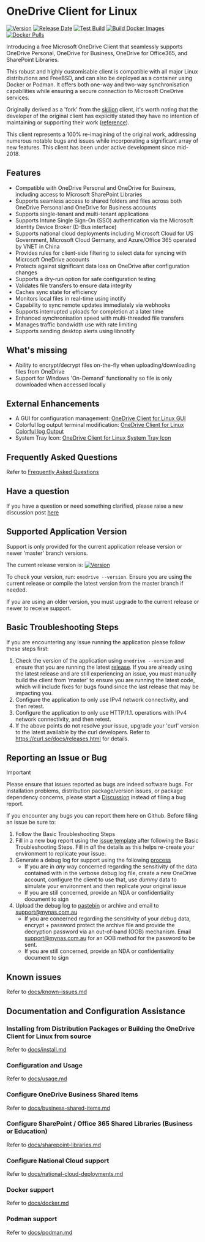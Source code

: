 # OneDrive Client for Linux
[![Version](https://img.shields.io/github/v/release/abraunegg/onedrive)](https://github.com/abraunegg/onedrive/releases)
[![Release Date](https://img.shields.io/github/release-date/abraunegg/onedrive)](https://github.com/abraunegg/onedrive/releases)
[![Test Build](https://github.com/abraunegg/onedrive/actions/workflows/testbuild.yaml/badge.svg)](https://github.com/abraunegg/onedrive/actions/workflows/testbuild.yaml)
[![Build Docker Images](https://github.com/abraunegg/onedrive/actions/workflows/docker.yaml/badge.svg)](https://github.com/abraunegg/onedrive/actions/workflows/docker.yaml)
[![Docker Pulls](https://img.shields.io/docker/pulls/driveone/onedrive)](https://hub.docker.com/r/driveone/onedrive)

Introducing a free Microsoft OneDrive Client that seamlessly supports OneDrive Personal, OneDrive for Business, OneDrive for Office365, and SharePoint Libraries.

This robust and highly customisable client is compatible with all major Linux distributions and FreeBSD, and can also be deployed as a container using Docker or Podman. It offers both one-way and two-way synchronisation capabilities while ensuring a secure connection to Microsoft OneDrive services.

Originally derived as a 'fork' from the [skilion](https://github.com/skilion/onedrive) client, it's worth noting that the developer of the original client has explicitly stated they have no intention of maintaining or supporting their work ([reference](https://github.com/skilion/onedrive/issues/518#issuecomment-717604726)).

This client represents a 100% re-imagining of the original work, addressing numerous notable bugs and issues while incorporating a significant array of new features. This client has been under active development since mid-2018.

## Features
* Compatible with OneDrive Personal and OneDrive for Business, including access to Microsoft SharePoint Libraries
* Supports seamless access to shared folders and files across both OneDrive Personal and OneDrive for Business accounts
* Supports single-tenant and multi-tenant applications
* Supports Intune Single Sign-On (SSO) authentication via the Microsoft Identity Device Broker (D-Bus interface)
* Supports national cloud deployments including Microsoft Cloud for US Government, Microsoft Cloud Germany, and Azure/Office 365 operated by VNET in China
* Provides rules for client-side filtering to select data for syncing with Microsoft OneDrive accounts
* Protects against significant data loss on OneDrive after configuration changes
* Supports a dry-run option for safe configuration testing
* Validates file transfers to ensure data integrity
* Caches sync state for efficiency
* Monitors local files in real-time using inotify
* Capability to sync remote updates immediately via webhooks
* Supports interrupted uploads for completion at a later time
* Enhanced synchronisation speed with multi-threaded file transfers
* Manages traffic bandwidth use with rate limiting
* Supports sending desktop alerts using libnotify


## What's missing
*   Ability to encrypt/decrypt files on-the-fly when uploading/downloading files from OneDrive
*   Support for Windows 'On-Demand' functionality so file is only downloaded when accessed locally

## External Enhancements
*   A GUI for configuration management: [OneDrive Client for Linux GUI](https://github.com/bpozdena/OneDriveGUI)
*   Colorful log output terminal modification: [OneDrive Client for Linux Colorful log Output](https://github.com/zzzdeb/dotfiles/blob/master/scripts/tools/onedrive_log)
*   System Tray Icon: [OneDrive Client for Linux System Tray Icon](https://github.com/DanielBorgesOliveira/onedrive_tray)

## Frequently Asked Questions
Refer to [Frequently Asked Questions](https://github.com/abraunegg/onedrive/wiki/Frequently-Asked-Questions)

## Have a question
If you have a question or need something clarified, please raise a new discussion post [here](https://github.com/abraunegg/onedrive/discussions)

## Supported Application Version
Support is only provided for the current application release version or newer 'master' branch versions.

The current release version is: [![Version](https://img.shields.io/github/v/release/abraunegg/onedrive)](https://github.com/abraunegg/onedrive/releases)

To check your version, run: `onedrive --version`. Ensure you are using the current release or compile the latest version from the master branch if needed.

If you are using an older version, you must upgrade to the current release or newer to receive support.

## Basic Troubleshooting Steps
If you are encountering any issue running the application please follow these steps first:
1.  Check the version of the application using `onedrive --version` and ensure that you are running the latest [release](https://github.com/abraunegg/onedrive/releases). If you are already using the latest release and are still experiencing an issue, you must manually build the client from 'master' to ensure you are running the latest code, which will include fixes for bugs found since the last release that may be impacting you.
2.  Configure the application to only use IPv4 network connectivity, and then retest. 
3.  Configure the application to only use HTTP/1.1. operations with IPv4 network connectivity, and then retest.
4.  If the above points do not resolve your issue, upgrade your 'curl' version to the latest available by the curl developers. Refer to https://curl.se/docs/releases.html for details.

## Reporting an Issue or Bug
> [!IMPORTANT]
> Please ensure that issues reported as bugs are indeed software bugs. For installation problems, distribution package/version issues, or package dependency concerns, please start a [Discussion](https://github.com/abraunegg/onedrive/discussions) instead of filing a bug report.

If you encounter any bugs you can report them here on Github. Before filing an issue be sure to:

1. Follow the Basic Troubleshooting Steps
2.  Fill in a new bug report using the [issue template](https://github.com/abraunegg/onedrive/issues/new?template=bug_report.md) after following the Basic Troubleshooting Steps. Fill in *all* the details as this helps re-create your environment to replicate your issue.
3.  Generate a debug log for support using the following [process](https://github.com/abraunegg/onedrive/wiki/Generate-debug-log-for-support)
    *   If you are in *any* way concerned regarding the sensitivity of the data contained with in the verbose debug log file, create a new OneDrive account, configure the client to use that, use *dummy* data to simulate your environment and then replicate your original issue
    *   If you are still concerned, provide an NDA or confidentiality document to sign
4.  Upload the debug log to [pastebin](https://pastebin.com/) or archive and email to support@mynas.com.au
    *   If you are concerned regarding the sensitivity of your debug data, encrypt + password protect the archive file and provide the decryption password via an out-of-band (OOB) mechanism. Email support@mynas.com.au for an OOB method for the password to be sent.
    *   If you are still concerned, provide an NDA or confidentiality document to sign

## Known issues
Refer to [docs/known-issues.md](https://github.com/abraunegg/onedrive/blob/master/docs/known-issues.md)

## Documentation and Configuration Assistance
### Installing from Distribution Packages or Building the OneDrive Client for Linux from source
Refer to [docs/install.md](https://github.com/abraunegg/onedrive/blob/master/docs/install.md)

### Configuration and Usage
Refer to [docs/usage.md](https://github.com/abraunegg/onedrive/blob/master/docs/usage.md)

### Configure OneDrive Business Shared Items
Refer to [docs/business-shared-items.md](https://github.com/abraunegg/onedrive/blob/master/docs/business-shared-items.md)

### Configure SharePoint / Office 365 Shared Libraries (Business or Education)
Refer to [docs/sharepoint-libraries.md](https://github.com/abraunegg/onedrive/blob/master/docs/sharepoint-libraries.md)

### Configure National Cloud support
Refer to [docs/national-cloud-deployments.md](https://github.com/abraunegg/onedrive/blob/master/docs/national-cloud-deployments.md)

### Docker support
Refer to [docs/docker.md](https://github.com/abraunegg/onedrive/blob/master/docs/docker.md)

### Podman support
Refer to [docs/podman.md](https://github.com/abraunegg/onedrive/blob/master/docs/podman.md)

